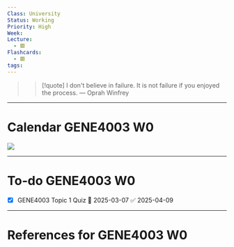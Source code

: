 ```yaml
---
Class: University
Status: Working
Priority: High
Week: 
Lecture:
  - 🟥
Flashcards:
  - 🟥
tags:
---
```

> > [!quote] I don't believe in failure. It is not failure if you enjoyed the process.
> — Oprah Winfrey

---
# Calendar GENE4003 W0
![](https://i.imgur.com/ycdZBFW.jpeg)


---
# To-do GENE4003 W0
- [x] GENE4003 Topic 1 Quiz 📅 2025-03-07 ✅ 2025-04-09

---
# References for GENE4003 W0